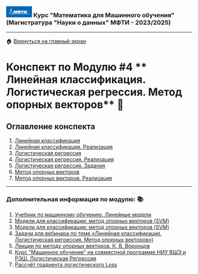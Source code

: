 ### <img src='../static/img/mipt-icon.png' width="70" height="30"> Курс "Математика для Машинного обучения" (Магистратура "Науки о данных" МФТИ - 2023/2025) 
---
 :house: [Вернуться на главный экран](..)
# Конспект по Модулю #4 **    Линейная классификация. Логистическая регрессия. Метод опорных векторов**  :blue_book:


## Оглавление конспекта
1. [Линейная классификация](1_linear_classification.ipynb) 
2. [Линейная классификация. Реализация](2_linear_classification_practice.ipynb) 
3. [Логистическая регрессия](3_logistic_regression.ipynb)  
4. [Логистическая регрессия. Реализация]()
5. [Логистическая регрессия. Задания](5_logistic_regression_tasks.ipynb)
6. [Метод опорных векторов](6_support_vector_machine.ipynb)
7. [Метод опорных векторов. Реализация](7_svm_practice.ipynb)

---

### Дополнительная информация по модулю: :books:
1. [Учебник по машинному обучению. Линейные модели](https://education.yandex.ru/handbook/ml/article/linear-models)
2. [Модели для классификации: метод опорных векторов (SVM) ](https://python-school.ru/blog/svm_classifier/)
3. [Модели для классификации: метод опорных векторов (SVM) ](https://python-school.ru/blog/svm_classifier/)
4. [Задачи для вебинара по теме «Линейная классификация. Логистическая регрессия. Метод опорных векторов») ](lecture_04_code_online_01.ipynb)
5. [Лекции по методу опорных векторов. К. В. Воронцов](http://www.ccas.ru/voron/download/SVM.pdf)
6. [Курс "Машинное обучение" на совместной программе НИУ ВШЭ и РЭШ. Логистическая Регрессия](https://github.com/hse-ds/ml-hse-nes/blob/main/2023/lectures/lecture03-logreg.pdf)
7. [Рассчёт градиента логистического Loss](https://medium.com/@ilmunabid/beginners-guide-to-finding-gradient-derivative-of-log-loss-by-hand-detailed-steps-74a6cacfe5cf)